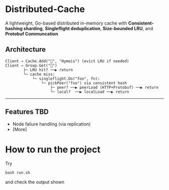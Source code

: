 # Distributed-Cache
A lightweight, Go-based distributed in-memory cache with  **Consistent-hashing sharding**, **Singleflight deduplication**, **Size-bounded LRU**, and **Protobuf Communcation**
## Architecture

```text
Client → Cache.Add("🐺", "Hymeis") (evict LRU if needed)
Client → Group.Get("🐺")
        ├─ LRU hit? ──▶ return
        └─ cache miss:
            └─ singleflight.Do("foo", fn): 
                └─ pickPeer("foo") via consistent hash
                    ├─ peer? ──▶ peerLoad (HTTP+Protobuf) ──▶ return
                    └─ local?  ──▶ localLoad ──▶ return
```
---
## Features TBD
- Node faliure handling (via replication)
- [More]
# How to run the project
Try
```
bash run.sh
```
and check the output shown